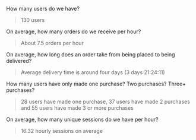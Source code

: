 How many users do we have?
> 130 users

On average, how many orders do we receive per hour?
> About 7.5 orders per hour

On average, how long does an order take from being placed to being delivered?
> Average delivery time is around four days (3 days 21:24:11)

How many users have only made one purchase? Two purchases? Three+ purchases?
> 28 users have made one purchase, 37 users have made 2 purchases and 55 users have made 3 or more purchases

On average, how many unique sessions do we have per hour?
> 16.32 hourly sessions on average